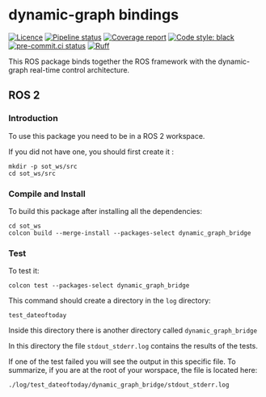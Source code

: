 dynamic-graph bindings
======================

[![Licence](https://img.shields.io/badge/License-BSD%202--Clause-green.svg)](https://opensource.org/licenses/BSD-2-Clause)
[![Pipeline status](https://gitlab.laas.fr/stack-of-tasks/dynamic_graph_bridge/badges/master/pipeline.svg)](https://gitlab.laas.fr/stack-of-tasks/dynamic_graph_bridge/commits/master)
[![Coverage report](https://gitlab.laas.fr/stack-of-tasks/dynamic_graph_bridge/badges/master/coverage.svg?job=doc-coverage)](http://projects.laas.fr/gepetto/doc/stack-of-tasks/dynamic_graph_bridge/master/coverage/)
[![Code style: black](https://img.shields.io/badge/code%20style-black-000000.svg)](https://github.com/psf/black)
[![pre-commit.ci status](https://results.pre-commit.ci/badge/github/stack-of-tasks/dynamic_graph_bridge/master.svg)](https://results.pre-commit.ci/latest/github/stack-of-tasks/dynamic_graph_bridge)
[![Ruff](https://img.shields.io/endpoint?url=https://raw.githubusercontent.com/charliermarsh/ruff/main/assets/badge/v1.json)](https://github.com/charliermarsh/ruff)

This ROS package binds together the ROS framework with the
dynamic-graph real-time control architecture.


## ROS 2

### Introduction

To use this package you need to be in a ROS 2 workspace.

If you did not have one, you should first create it :
```
mkdir -p sot_ws/src
cd sot_ws/src
```
###

### Compile and Install

To build this package after installing all the dependencies:
```
cd sot_ws
colcon build --merge-install --packages-select dynamic_graph_bridge
```

### Test

To test it:
```
colcon test --packages-select dynamic_graph_bridge
```

This command should create a directory in the ````log```` directory:
```
test_dateoftoday
```

Inside this directory there is another directory called ````dynamic_graph_bridge````

In this directory the file ```stdout_stderr.log``` contains the results of the tests.

If one of the test failed you will see the output in this specific file.
To summarize, if you are at the root of your worspace, the file is located here:
```
./log/test_dateoftoday/dynamic_graph_bridge/stdout_stderr.log
```
